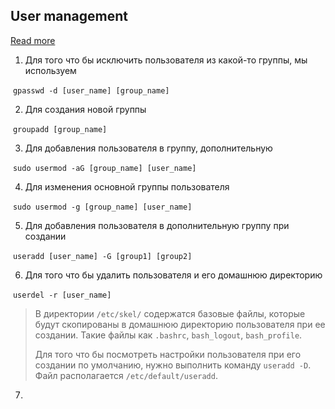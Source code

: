 ## User management

[Read more]([https://help.ubuntu.ru/wiki/%D0%BF%D0%BE%D0%BB%D1%8C%D0%B7%D0%BE%D0%B2%D0%B0%D1%82%D0%B5%D0%BB%D0%B8_%D0%B8_%D0%B3%D1%80%D1%83%D0%BF%D0%BF%D1%8B](https://help.ubuntu.ru/wiki/пользователи_и_группы))

1. Для того что бы исключить пользователя из какой-то группы, мы используем

​	`gpasswd -d [user_name] [group_name]`

2. Для создания новой группы

​	`groupadd [group_name]`

3. Для добавления пользователя в группу, дополнительную

​	`sudo usermod -aG [group_name] [user_name]`

4. Для изменения основной группы пользователя

​	`sudo usermod -g [group_name] [user_name]`

5. Для добавления пользователя в дополнительную группу при создании

​	`useradd [user_name] -G [group1] [group2]`

6. Для того что бы удалить пользователя и его домашнюю директорию

​	`userdel -r [user_name]`

> В директории `/etc/skel/` содержатся базовые файлы, которые будут скопированы в домашнюю директорию пользователя при ее создании. Такие файлы как `.bashrc`, `bash_logout`, `bash_profile`.
>
> Для того что бы посмотреть настройки пользователя при его создании по умолчанию, нужно выполнить команду `useradd -D`.  Файл располагается `/etc/default/useradd`.

7. 